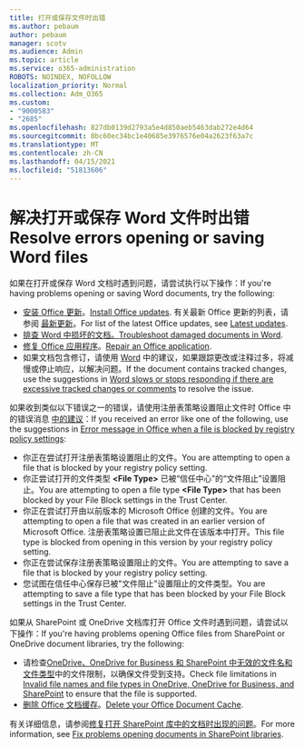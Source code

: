 ```yaml
---
title: 打开或保存文件时出错
ms.author: pebaum
author: pebaum
manager: scotv
ms.audience: Admin
ms.topic: article
ms.service: o365-administration
ROBOTS: NOINDEX, NOFOLLOW
localization_priority: Normal
ms.collection: Adm_O365
ms.custom:
- "9000583"
- "2685"
ms.openlocfilehash: 827db0139d2793a5e4d850aeb5463dab272e4d64
ms.sourcegitcommit: 8bc60ec34bc1e40685e3976576e04a2623f63a7c
ms.translationtype: MT
ms.contentlocale: zh-CN
ms.lasthandoff: 04/15/2021
ms.locfileid: "51813606"
---
```

# <a name="resolve-errors-opening-or-saving-word-files"></a><span data-ttu-id="4039f-102">解决打开或保存 Word 文件时出错</span><span class="sxs-lookup"><span data-stu-id="4039f-102">Resolve errors opening or saving Word files</span></span>

<span data-ttu-id="4039f-103">如果在打开或保存 Word 文档时遇到问题，请尝试执行以下操作：</span><span class="sxs-lookup"><span data-stu-id="4039f-103">If you're having problems opening or saving Word documents, try the following:</span></span>

- <span data-ttu-id="4039f-104">[安装 Office 更新](https://support.office.com/article/2ab296f3-7f03-43a2-8e50-46de917611c5)。</span><span class="sxs-lookup"><span data-stu-id="4039f-104">[Install Office updates](https://support.office.com/article/2ab296f3-7f03-43a2-8e50-46de917611c5).</span></span> <span data-ttu-id="4039f-105">有关最新 Office 更新的列表，请参阅 [最新更新](https://docs.microsoft.com/officeupdates/office-updates-msi)。</span><span class="sxs-lookup"><span data-stu-id="4039f-105">For list of the latest Office updates, see [Latest updates](https://docs.microsoft.com/officeupdates/office-updates-msi).</span></span>
- <span data-ttu-id="4039f-106">[排查 Word 中损坏的文档。](https://docs.microsoft.com/office/troubleshoot/word/damaged-documents-in-word)</span><span class="sxs-lookup"><span data-stu-id="4039f-106">[Troubleshoot damaged documents in Word](https://docs.microsoft.com/office/troubleshoot/word/damaged-documents-in-word).</span></span>
- <span data-ttu-id="4039f-107">[修复 Office 应用程序](https://support.office.com/Article/Repair-an-Office-application-7821d4b6-7c1d-4205-aa0e-a6b40c5bb88b)。</span><span class="sxs-lookup"><span data-stu-id="4039f-107">[Repair an Office application](https://support.office.com/Article/Repair-an-Office-application-7821d4b6-7c1d-4205-aa0e-a6b40c5bb88b).</span></span>
- <span data-ttu-id="4039f-108">如果文档包含修订，请使用 [Word](https://docs.microsoft.com/office/troubleshoot/word/word-stops-responding) 中的建议，如果跟踪更改或注释过多，将减慢或停止响应，以解决问题。</span><span class="sxs-lookup"><span data-stu-id="4039f-108">If the document contains tracked changes, use the suggestions in [Word slows or stops responding if there are excessive tracked changes or comments](https://docs.microsoft.com/office/troubleshoot/word/word-stops-responding) to resolve the issue.</span></span>

<span data-ttu-id="4039f-109">如果收到类似以下错误之一的错误，请使用注册表策略设置阻止文件时 Office 中的错误消息 [中的建议](https://docs.microsoft.com/office/troubleshoot/settings/file-blocked-in-office)：</span><span class="sxs-lookup"><span data-stu-id="4039f-109">If you received an error like one of the following, use the suggestions in [Error message in Office when a file is blocked by registry policy settings](https://docs.microsoft.com/office/troubleshoot/settings/file-blocked-in-office):</span></span>

- <span data-ttu-id="4039f-110">你正在尝试打开注册表策略设置阻止的文件。</span><span class="sxs-lookup"><span data-stu-id="4039f-110">You are attempting to open a file that is blocked by your registry policy setting.</span></span>
- <span data-ttu-id="4039f-111">你正尝试打开的文件类型 **\<File Type\>** 已被“信任中心”的“文件阻止”设置阻止。</span><span class="sxs-lookup"><span data-stu-id="4039f-111">You are attempting to open a file type **\<File Type\>** that has been blocked by your File Block settings in the Trust Center.</span></span>
- <span data-ttu-id="4039f-112">你正在尝试打开由以前版本的 Microsoft Office 创建的文件。</span><span class="sxs-lookup"><span data-stu-id="4039f-112">You are attempting to open a file that was created in an earlier version of Microsoft Office.</span></span> <span data-ttu-id="4039f-113">注册表策略设置已阻止此文件在该版本中打开。</span><span class="sxs-lookup"><span data-stu-id="4039f-113">This file type is blocked from opening in this version by your registry policy setting.</span></span>
- <span data-ttu-id="4039f-114">你正在尝试保存注册表策略设置阻止的文件。</span><span class="sxs-lookup"><span data-stu-id="4039f-114">You are attempting to save a file that is blocked by your registry policy setting.</span></span>
- <span data-ttu-id="4039f-115">您试图在信任中心保存已被"文件阻止"设置阻止的文件类型。</span><span class="sxs-lookup"><span data-stu-id="4039f-115">You are attempting to save a file type that has been blocked by your File Block settings in the Trust Center.</span></span>

<span data-ttu-id="4039f-116">如果从 SharePoint 或 OneDrive 文档库打开 Office 文件时遇到问题，请尝试以下操作：</span><span class="sxs-lookup"><span data-stu-id="4039f-116">If you're having problems opening Office files from SharePoint or OneDrive document libraries, try the following:</span></span>

- <span data-ttu-id="4039f-117">请检查[OneDrive、OneDrive for Business 和 SharePoint 中无效的文件名和文件类型](https://support.office.com/article/64883a5d-228e-48f5-b3d2-eb39e07630fa)中的文件限制，以确保文件受到支持。</span><span class="sxs-lookup"><span data-stu-id="4039f-117">Check file limitations in [Invalid file names and file types in OneDrive, OneDrive for Business, and SharePoint](https://support.office.com/article/64883a5d-228e-48f5-b3d2-eb39e07630fa) to ensure that the file is supported.</span></span> 
- <span data-ttu-id="4039f-118">[删除 Office 文档缓存](https://support.office.com/article/b1d3765e-d71b-4bb8-99ca-acd22c42995d
)。</span><span class="sxs-lookup"><span data-stu-id="4039f-118">[Delete your Office Document Cache](https://support.office.com/article/b1d3765e-d71b-4bb8-99ca-acd22c42995d
).</span></span> 

<span data-ttu-id="4039f-119">有关详细信息，请参阅[修复打开 SharePoint 库中的文档时出现的问题](https://support.office.com/article/31329fa1-4ad0-47fc-95d8-bb0c5b12a536)。</span><span class="sxs-lookup"><span data-stu-id="4039f-119">For more information, see [Fix problems opening documents in SharePoint libraries](https://support.office.com/article/31329fa1-4ad0-47fc-95d8-bb0c5b12a536).</span></span>